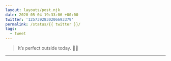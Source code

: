 ```yaml
---
layout: layouts/post.njk
date: 2020-05-04 19:33:06 +00:00
twitter: '1257392830206693379'
permalink: /status/{{ twitter }}/
tags: 
  - tweet
---
```


> It’s perfect outside today. 🌵😎

---
